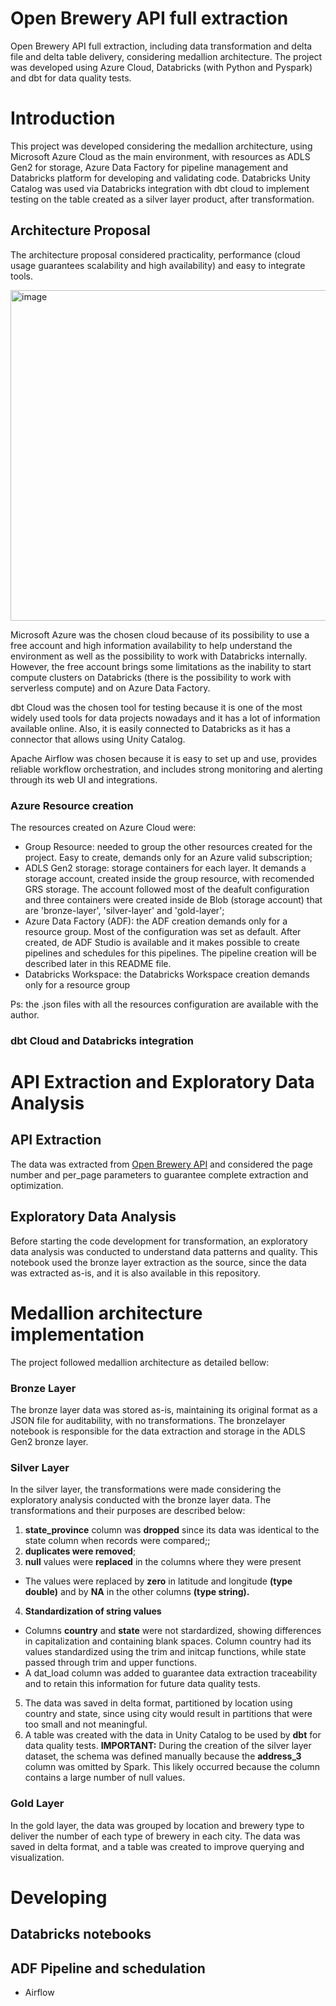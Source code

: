 # Open Brewery API full extraction
Open Brewery API full extraction, including data transformation and delta file and delta table delivery, considering medallion architecture. The project was developed using Azure Cloud, Databricks (with Python and Pyspark) and dbt for data quality tests. 

# Introduction
This project was developed considering the medallion architecture, using Microsoft Azure Cloud as the main environment, with resources as ADLS Gen2 for storage, Azure Data Factory for pipeline management and Databricks platform for developing and validating code. Databricks Unity Catalog was used via Databricks integration with dbt cloud to implement testing on the table created as a silver layer product, after transformation.

## Architecture Proposal
The architecture proposal considered practicality, performance (cloud usage guarantees scalability and high availability) and easy to integrate tools.

<img width="1464" height="529" alt="image" src="https://github.com/user-attachments/assets/058a9c62-f603-4003-9400-d1ae22f7c94a" />

Microsoft Azure was the chosen cloud because of its possibility to use a free account and high information availability to help understand the environment as well as the possibility to work with Databricks internally. However, the free account brings some limitations as the inability to start compute clusters on Databricks (there is the possibility to work with serverless compute) and on Azure Data Factory.

dbt Cloud was the chosen tool for testing because it is one of the most widely used tools for data projects nowadays and it has a lot of information available online. Also, it is easily connected to Databricks as it has a connector that allows using Unity Catalog.

Apache Airflow was chosen because it is easy to set up and use, provides reliable workflow orchestration, and includes strong monitoring and alerting through its web UI and integrations.

### Azure Resource creation
The resources created on Azure Cloud were:
  - Group Resource: needed to group the other resources created for the project. Easy to create, demands only for an Azure valid subscription;
  - ADLS Gen2 storage: storage containers for each layer. It demands a storage account, created inside the group resource, with recomended GRS storage. The account followed most of the deafult configuration and three containers were created inside de Blob (storage account) that are  'bronze-layer', 'silver-layer' and 'gold-layer';
  - Azure Data Factory (ADF): the ADF creation demands only for a resource group. Most of the configuration was set as default. After created, de ADF Studio is available and it makes possible to create pipelines and schedules for this pipelines. The pipeline creation will be described later in this README file.
  - Databricks Workspace: the Databricks Workspace creation demands only for a resource group

Ps: the .json files with all the resources configuration are available with the author.

### dbt Cloud and Databricks integration

# API Extraction and Exploratory Data Analysis
## API Extraction
The data was extracted from [Open Brewery API](https://www.openbrewerydb.org/) and considered the page number and per_page parameters to guarantee complete extraction and optimization.

## Exploratory Data Analysis
Before starting the code development for transformation, an exploratory data analysis was conducted to understand data patterns and quality. This notebook used the bronze layer extraction as the source, since the data was extracted as-is, and it is also available in this repository.

# Medallion architecture implementation
The project followed medallion architecture as detailed bellow:

### Bronze Layer
The bronze layer data was stored as-is, maintaining its original format as a JSON file for auditability, with no transformations. The bronzelayer notebook is responsible for the data extraction and storage in the ADLS Gen2 bronze layer.

### Silver Layer
In the silver layer, the transformations were made considering the exploratory analysis conducted with the bronze layer data. The transformations and their purposes are described below:
1. **state_province** column was **dropped** since its data was identical to the state column when records were compared;;
2. **duplicates were removed**;
3. **null** values were **replaced** in the columns where they were present
  - The values were replaced by **zero** in latitude and longitude **(type double)** and by **NA** in the other columns **(type string).**
4. **Standardization of string values**
  - Columns **country** and **state** were not stardardized, showing differences in capitalization and containing blank spaces. Column country had its values standardized using the trim and initcap functions, while state passed through trim and upper functions.
  - A dat_load column was added to guarantee data extraction traceability and to retain this information for future data quality tests.
5. The data was saved in delta format, partitioned by location using country and state, since using city would result in partitions that were too small and not meaningful.
6. A table was created with the data in Unity Catalog to be used by **dbt** for data quality tests.
**IMPORTANT:** During the creation of the silver layer dataset, the schema was defined manually because the **address_3** column was omitted by Spark. This likely occurred because the column contains a large number of null values.

### Gold Layer
In the gold layer, the data was grouped by location and brewery type to deliver the number of each type of brewery in each city. The data was saved in delta format, and a table was created to improve querying and visualization.

# Developing
## Databricks notebooks
## ADF Pipeline and schedulation
- Airflow
